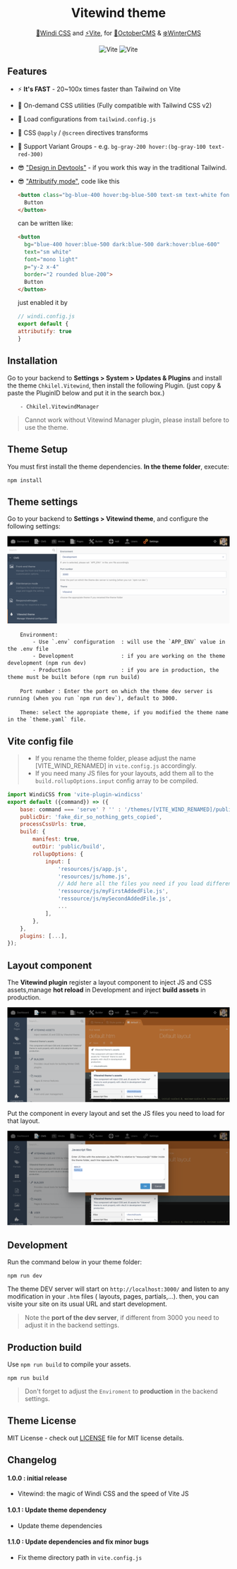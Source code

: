 <h1 align='center'>Vitewind theme</h1>

<p align='center'><a href="https://github.com/windicss/windicss">💨Windi CSS</a> and <a href="https://github.com/vitejs/vite"> ⚡️Vite</a>, for <a href="https://octobercms.com"> 🍂OctoberCMS</a>  & <a href="https://wintercms.com/">❄️WinterCMS</a><br>
</p>

<p align='center'>
  <img src='https://vitejs.dev/logo.svg' alt='Vite' width='100'/>
  <img src='https://windicss.org/assets/logo.svg' alt='Vite' width='100'/>
</p>


## Features

- ⚡️ **It's FAST** - 20~100x times faster than Tailwind on Vite
- 🧩 On-demand CSS utilities (Fully compatible with Tailwind CSS v2)
- 🍃 Load configurations from `tailwind.config.js`
- 📄 CSS `@apply` / `@screen` directives transforms
- 🎳 Support Variant Groups - e.g. `bg-gray-200 hover:(bg-gray-100 text-red-300)`
- 😎 ["Design in Devtools"](https://windicss.org/integrations/vite.html#design-in-devtools) - if you work this way in the traditional Tailwind.
- 😎 ["Attributify mode"](https://windicss.org/posts/v30.html#attributify-mode), code like this
  ```html
  <button class="bg-blue-400 hover:bg-blue-500 text-sm text-white font-mono font-light py-2 px-4 rounded border-2 border-blue-200 dark:bg-blue-500 dark:hover:bg-blue-600">
    Button
  </button>
    ```
  can be written like:

  ```html
  <button
    bg="blue-400 hover:blue-500 dark:blue-500 dark:hover:blue-600"
    text="sm white"
    font="mono light"
    p="y-2 x-4"
    border="2 rounded blue-200">
    Button
  </button>
  ```
   just enabled it by
  ```javascript
  // windi.config.js
  export default {
  attributify: true
  }
  ```

## Installation

Go to your backend to **Settings > System > Updates & Plugins** and install the theme `Chkilel.Vitewind`, then install the following Plugin. (just copy & paste the PluginID below and put it in the search box.)
```
    - Chkilel.VitewindManager
```
> Cannot work without Vitewind Manager plugin, please install before to use the theme.

## Theme Setup

You must first install the theme dependencies. **In the theme folder**, execute:

```
npm install
```

## Theme settings
Go to your backend to **Settings > Vitewind theme**, and configure the following settings:

![Setting Vitewind](./assets/images/settings.png)

        Environment:
            - Use `.env` configuration  : will use the `APP_ENV` value in the .env file
            - Development               : if you are working on the theme development (npm run dev)
            - Production                : if you are in production, the theme must be built before (npm run build)

        Port number : Enter the port on which the theme dev server is running (when you run `npm run dev`), default to 3000.

        Theme: select the appropiate theme, if you modified the theme name in the `theme.yaml` file.


## Vite config file

> - If you rename the theme folder, please adjust the name [VITE_WIND_RENAMED] in `vite.config.js` accordingly.
> - If you need many JS files for your layouts, add them all to the `build.rollupOptions.input` config array to be compiled.

```javascript
import WindiCSS from 'vite-plugin-windicss'
export default ({command}) => ({
    base: command === 'serve' ? '' : '/themes/[VITE_WIND_RENAMED]/public/build/', // Addjust the name of the theme
    publicDir: 'fake_dir_so_nothing_gets_copied',
    processCssUrls: true,
    build: {
        manifest: true,
        outDir: 'public/build',
        rollupOptions: {
            input: [
                'resources/js/app.js',
                'resources/js/home.js',
                // Add here all the files you need if you load different javascript code in each layout
                'ressource/js/myFirstAddedFile.js',
                'ressource/js/mySecondAddedFile.js',
                ...
            ],
        },
    },
    plugins: [...],
});
```

## Layout component

The **Vitewind plugin** register a layout component to inject JS and CSS assets,manage **hot reload** in Development and inject **build assets** in production.

![Layout component](./assets/images/layout-component.png)

Put the component in every layout and set the JS files you need to load for that layout.

![Layout component](./assets/images/layout-component-settings.png)


## Development
Run the command below in your theme folder:

```
npm run dev
```
The theme DEV server will start on `http://localhost:3000/` and listen to any modification in your `.htm` files ( layouts, pages, partials,...).
then, you can visite your site on its usual URL and start development.

> Note the **port of the dev server**, if different from 3000 you need to adjust it in the backend settings.

## Production build

Use `npm run build` to compile your assets.

```
npm run build
```
> Don't forget to adjust the `Enviroment` to **production** in the backend settings.

## Theme License

MIT License - check out [LICENSE](LICENSE) file for MIT license details.

## Changelog

#### 1.0.0 : initial release
- Vitewind: the magic of Windi CSS and the speed of Vite JS
#### 1.0.1 : Update theme dependency
- Update theme dependencies
#### 1.1.0 : Update dependencies and fix minor bugs
- Fix theme directory path in `vite.config.js`

